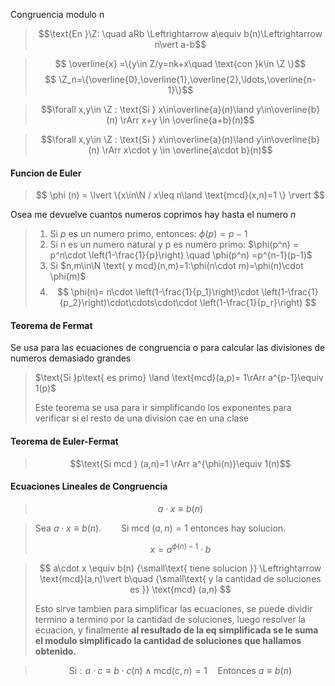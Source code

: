 Congruencia modulo n

> $$\text{En }\Z: \quad aRb \Leftrightarrow a\equiv b(n)\Leftrightarrow n\vert a-b$$

> $$ \overline{x} =\{y\in Z/y=nk+x\quad \text{con }k\in \Z \}$$
> $$ \Z_n=\{\overline{0},\overline{1},\overline{2},\ldots,\overline{n-1}\}$$

> $$\forall x,y\in \Z : \text{Si } x\in\overline{a}(n)\land y\in\overline{b}(n) \rArr x+y \in \overline{a+b}(n)$$

> $$\forall x,y\in \Z : \text{Si } x\in\overline{a}(n)\land y\in\overline{b}(n) \rArr x\cdot y \in \overline{a\cdot b}(n)$$

#### Funcion de Euler

> $$ \phi (n) = \lvert \{x\in\N / x\leq n\land \text{mcd}(x,n)=1 \}  \rvert $$

Osea me devuelve cuantos numeros coprimos hay hasta el numero $n$

> 1. Si $p$ es un numero primo, entonces: $\phi(p)=p-1$
> 2. Si n es un numero natural y p es numero primo:
> $\phi(p^n) = p^n\cdot \left(1-\frac{1}{p}\right) \quad \phi(p^n) =p^{n-1}(p-1)$
> 3. 	Si $n,m\in\N \text{ y mcd}(n,m)=1:\phi(n\cdot m)=\phi(n)\cdot \phi(m)$
> 4. $$ \phi(n)= n\cdot \left(1-\frac{1}{p_1}\right)\cdot \left(1-\frac{1}{p_2}\right)\cdot\cdots\cdot\cdot \left(1-\frac{1}{p_r}\right) $$

#### Teorema de Fermat

Se usa para las ecuaciones de congruencia o para calcular las divisiones de numeros demasiado grandes

> $\text{Si }p\text{ es primo} \land \text{mcd}(a,p)= 1\rArr a^{p-1}\equiv 1(p)$
> 
> Este teorema se usa para ir simplificando los exponentes para verificar si el resto de una division cae en una clase

#### Teorema de Euler-Fermat

> $$\text{Si mcd } (a,n)=1 \rArr a^{\phi(n)}\equiv 1(n)$$


#### Ecuaciones Lineales de Congruencia

> $$a\cdot x\equiv b(n) $$

> $\text{Sea } a\cdot x\equiv b(n).\qquad \text{Si mcd }(a,n)=1 \text{ entonces hay solucion.}$
> 
> $$ x=a^{\phi(n)-1}\cdot b $$


> $$ a\cdot x \equiv b(n) {\small\text{ tiene solucion }} \Leftrightarrow \text{mcd}(a,n)\vert b\quad {\small\text{ y la cantidad de soluciones es }} \text{mcd} (a,n) $$
> 
> Esto sirve tambien para simplificar las ecuaciones, se puede dividir termino a termino por la cantidad de soluciones, luego resolver la ecuacion, y finalmente **al resultado de la eq simplificada se le suma el modulo simplificado la cantidad de soluciones que hallamos obtenido.**

> $$\text{Si}: a\cdot c\equiv b\cdot c(n)\land \text{mcd}(c,n)=1 \quad \text{Entonces }a\equiv b(n)$$
